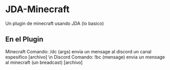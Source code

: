# JDA-Minecraft
Un plugin de minecraft usando JDA (lo basico)

## En el Plugin
Minecraft Comando: /dc (args) envia un mensage al discord un canal espesifico [archivo] \n
Discord Comando: !bc (mensage) envia un mensage al minecraft (un breadcast) [archivo]
